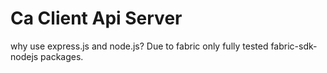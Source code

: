 # Ca Client Api Server
why use express.js and node.js?
Due to fabric only fully tested fabric-sdk-nodejs packages.
